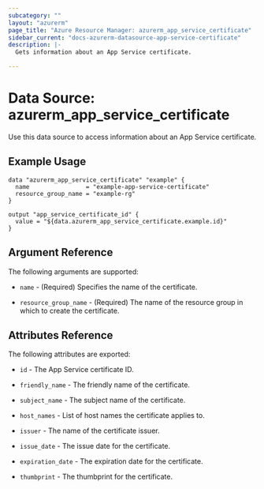 ```yaml
---
subcategory: ""
layout: "azurerm"
page_title: "Azure Resource Manager: azurerm_app_service_certificate"
sidebar_current: "docs-azurerm-datasource-app-service-certificate"
description: |-
  Gets information about an App Service certificate.

---
```


# Data Source: azurerm_app_service_certificate

Use this data source to access information about an App Service certificate.

## Example Usage

```hcl
data "azurerm_app_service_certificate" "example" {
  name                = "example-app-service-certificate"
  resource_group_name = "example-rg"
}

output "app_service_certificate_id" {
  value = "${data.azurerm_app_service_certificate.example.id}"
}
```

## Argument Reference

The following arguments are supported:

* `name` - (Required) Specifies the name of the certificate.

* `resource_group_name` - (Required) The name of the resource group in which to create the certificate.

## Attributes Reference

The following attributes are exported:

* `id` - The App Service certificate ID.

* `friendly_name` - The friendly name of the certificate.

* `subject_name` - The subject name of the certificate.

* `host_names` - List of host names the certificate applies to.

* `issuer` - The name of the certificate issuer.

* `issue_date` - The issue date for the certificate.

* `expiration_date` - The expiration date for the certificate.

* `thumbprint` - The thumbprint for the certificate.
